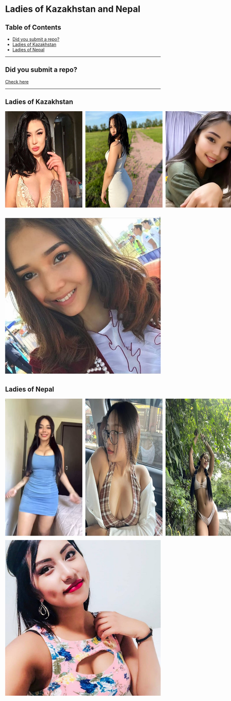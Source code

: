 # Ladies of Kazakhstan and Nepal

## Table of Contents

- [Did you submit a repo?](#did-you-submit-a-repo)
- [Ladies of Kazakhstan](#ladies-of-kazakhstan)
- [Ladies of Nepal](#ladies-of-nepal)

---

## Did you submit a repo?

[Check here](./completed-repos.md)

---

## Ladies of Kazakhstan

<div style="display: flex; gap: 10px;">
  <img src="./images/kazakh-1.jpg" alt="Kazakhstan Lady 1" width="250"/>
  <img src="./images/kazakh-2.jpg" alt="Kazakhstan Lady 2" width="250"/>
  <img src="./images/kazakh-3.jpg" alt="Kazakhstan Lady 3" width="250"/>
</div>

![](./images/kazakh-4.jpg)
---

## Ladies of Nepal

<div style="display: flex; gap: 10px;">
  <img src="./images/nepali-1.jpg" alt="Nepal Lady 1" width="250"/>
  <img src="./images/nepali-2.jpg" alt="Nepal Lady 2" width="250"/>
  <img src="./images/nepali-3.jpg" alt="Nepal Lady 3" width="250"/>
</div>

![](./images/nepali-4.jpg)